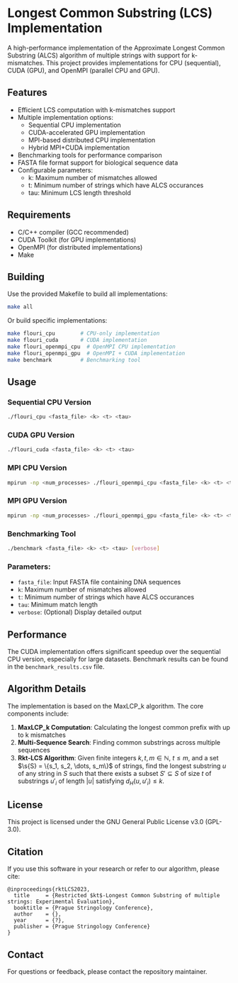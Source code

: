 # Longest Common Substring (LCS) Implementation

A high-performance implementation of the Approximate Longest Common Substring (ALCS) algorithm of multiple strings with support for k-mismatches. This project provides implementations for CPU (sequential), CUDA (GPU), and OpenMPI (parallel CPU and GPU).

## Features

- Efficient LCS computation with k-mismatches support
- Multiple implementation options:
  - Sequential CPU implementation
  - CUDA-accelerated GPU implementation
  - MPI-based distributed CPU implementation
  - Hybrid MPI+CUDA implementation
- Benchmarking tools for performance comparison
- FASTA file format support for biological sequence data
- Configurable parameters:
  - k: Maximum number of mismatches allowed
  - t: Minimum number of strings which have ALCS occurances
  - tau: Minimum LCS length threshold

## Requirements

- C/C++ compiler (GCC recommended)
- CUDA Toolkit (for GPU implementations)
- OpenMPI (for distributed implementations)
- Make

## Building

Use the provided Makefile to build all implementations:

```bash
make all
```

Or build specific implementations:

```bash
make flouri_cpu        # CPU-only implementation
make flouri_cuda       # CUDA implementation
make flouri_openmpi_cpu  # OpenMPI CPU implementation 
make flouri_openmpi_gpu  # OpenMPI + CUDA implementation
make benchmark         # Benchmarking tool
```

## Usage

### Sequential CPU Version

```bash
./flouri_cpu <fasta_file> <k> <t> <tau>
```

### CUDA GPU Version

```bash
./flouri_cuda <fasta_file> <k> <t> <tau>
```

### MPI CPU Version

```bash
mpirun -np <num_processes> ./flouri_openmpi_cpu <fasta_file> <k> <t> <tau>
```

### MPI GPU Version

```bash
mpirun -np <num_processes> ./flouri_openmpi_gpu <fasta_file> <k> <t> <tau>
```

### Benchmarking Tool

```bash
./benchmark <fasta_file> <k> <t> <tau> [verbose]
```

### Parameters:

- `fasta_file`: Input FASTA file containing DNA sequences
- `k`: Maximum number of mismatches allowed
- `t`: Minimum number of strings which have ALCS occurances
- `tau`: Minimum match length
- `verbose`: (Optional) Display detailed output

## Performance

The CUDA implementation offers significant speedup over the sequential CPU version, especially for large datasets. Benchmark results can be found in the `benchmark_results.csv` file.

## Algorithm Details

The implementation is based on the MaxLCP_k algorithm. The core components include:

1. **MaxLCP_k Computation**: Calculating the longest common prefix with up to k mismatches
2. **Multi-Sequence Search**: Finding common substrings across multiple sequences
3. **Rkt-LCS Algorithm**: Given finite integers $k, t, m \in \mathbb{N}$, $t \leq m$, and a set $\s{S} = \{s_1, s_2, \dots, s_m\}$ of strings, find the longest substring $u$ of any string in $S$ such that there exists a subset $S' \subseteq S$ of size $t$ of substrings $u'_i$ of length $|u|$ satisfying $d_H(u, u'_i) \leq k$.

## License

This project is licensed under the GNU General Public License v3.0 (GPL-3.0).

## Citation

If you use this software in your research or refer to our algorithm, please cite:

```
@inproceedings{rktLCS2023,
  title     = {Restricted $kt$-Longest Common Substring of multiple strings: Experimental Evaluation},
  booktitle = {Prague Stringology Conference},
  author    = {},
  year      = {?},
  publisher = {Prague Stringology Conference}
}
```

## Contact

For questions or feedback, please contact the repository maintainer.

